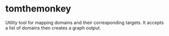 # tomthemonkey
Utility tool for mapping domains and their corresponding targets. It accepts a list of domains then creates a graph output.
